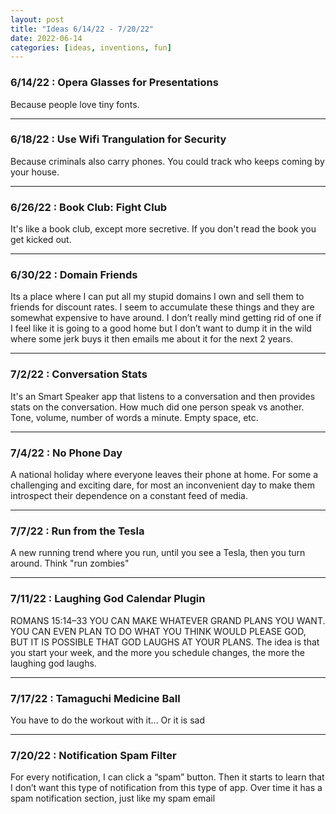 ```yaml
---
layout: post
title: "Ideas 6/14/22 - 7/20/22"
date: 2022-06-14
categories: [ideas, inventions, fun]
---
```




### 6/14/22 : Opera Glasses for Presentations
Because people love tiny fonts.

---

### 6/18/22 : Use Wifi Trangulation for Security
Because criminals also carry phones. You could track who keeps coming by your house.

---

### 6/26/22 : Book Club: Fight Club
It's like a book club, except more secretive. If you don't read the book you get kicked out.

---

### 6/30/22 : Domain Friends
Its a place where I can put all my stupid domains I own and sell them to friends for discount rates. I seem to accumulate these things and they are somewhat expensive to have around. I don’t really mind getting rid of one if I feel like it is going to a good home but I don’t want to dump it in the wild where some jerk buys it then emails me about it for the next 2 years.

---

### 7/2/22 : Conversation Stats
It's an Smart Speaker app that listens to a conversation and then provides stats on the conversation. How much did one person speak vs another. Tone, volume, number of words a minute. Empty space, etc.

---

### 7/4/22 : No Phone Day
A national holiday where everyone leaves their phone at home. For some a challenging and exciting dare, for most an inconvenient day to make them introspect their dependence on a constant feed of media.

---

### 7/7/22 : Run from the Tesla
A new running trend where you run, until you see a Tesla, then you turn around. Think "run zombies"

---

### 7/11/22 : Laughing God Calendar Plugin
ROMANS 15:14–33 YOU CAN MAKE WHATEVER GRAND PLANS YOU WANT. YOU CAN EVEN PLAN TO DO WHAT YOU THINK WOULD PLEASE GOD, BUT IT IS POSSIBLE THAT GOD LAUGHS AT YOUR PLANS. The idea is that you start your week, and the more you schedule changes, the more the laughing god laughs.

---

### 7/17/22 : Tamaguchi Medicine Ball
You have to do the workout with it... Or it is sad

---

### 7/20/22 : Notification Spam Filter
For every notification, I can click a “spam” button. Then it starts to learn that I don’t want this type of notification from this type of app. Over time it has a spam notification section, just like my spam email
